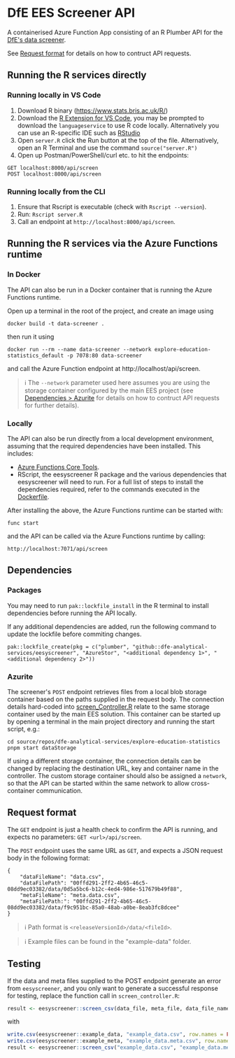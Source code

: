 # DfE EES Screener API

A containerised Azure Function App consisting of an R Plumber API for the [DfE's data screener](https://github.com/dfe-analytical-services/eesyscreener).

See [Request format](#request-format) for details on how to contruct API requests.

## Running the R services directly

### Running locally in VS Code

1. Download R binary (https://www.stats.bris.ac.uk/R/)
2. Download the [R Extension for VS Code](https://marketplace.visualstudio.com/items?itemName=REditorSupport.r), you may be prompted to download the `languageservice` to use R code locally. Alternatively you can use an R-specific IDE such as [RStudio](https://posit.co/download/rstudio-desktop/)
3. Open `server.R` click the Run button at the top of the file. Alternatively, open an R Terminal and use the command `source("server.R")`
4. Open up Postman/PowerShell/curl etc. to hit the endpoints:

```
GET localhost:8000/api/screen
POST localhost:8000/api/screen
```

### Running locally from the CLI

1. Ensure that Rscript is executable (check with `Rscript --version`).
2. Run: `Rscript server.R`
3. Call an endpoint at `http://localhost:8000/api/screen`.

## Running the R services via the Azure Functions runtime

### In Docker

The API can also be run in a Docker container that is running the Azure Functions runtime.

Open up a terminal in the root of the project, and create an image using

```
docker build -t data-screener .
```

then run it using

```
docker run --rm --name data-screener --network explore-education-statistics_default -p 7078:80 data-screener
```

and call the Azure Function endpoint at http://localhost/api/screen.

> ℹ️ The `--network` parameter used here assumes you are using the storage container configured by the main EES project (see [Dependencies > Azurite](#azurite) for details on how to contruct API requests for further details).

### Locally

The API can also be run directly from a local development environment, assuming that the required dependencies
have been installed. This includes:

- [Azure Functions Core Tools](https://learn.microsoft.com/en-us/azure/azure-functions/functions-run-local?tabs=linux%2Cisolated-process%2Cnode-v4%2Cpython-v2%2Chttp-trigger%2Ccontainer-apps&pivots=programming-language-csharp#install-the-azure-functions-core-tools).
- RScript, the eesyscreener R package and the various dependencies that eesyscreener will need to run.
  For a full list of steps to install the dependencies required, refer to the commands executed in the
  [Dockerfile](./Dockerfile).

After installing the above, the Azure Functions runtime can be started with:

```
func start
```

and the API can be called via the Azure Functions runtime by calling:

```
http://localhost:7071/api/screen
```

## Dependencies

### Packages

You may need to run `pak::lockfile_install` in the R terminal to install dependencies before running the API locally.

If any additional dependencies are added, run the following command to update the lockfile before commiting changes.

```
pak::lockfile_create(pkg = c("plumber", "github::dfe-analytical-services/eesyscreener", "AzureStor", "<additional dependency 1>", "<additional dependency 2>"))
```

### Azurite

The screener's `POST` endpoint retrieves files from a local blob storage container based on the paths supplied in the request body. The connection details hard-coded into [screen_Controller.R](./screen_Controller.R) relate to the same storage container used by the main EES solution. This container can be started up by opening a terminal in the main project directory and running the start script, e.g.:

```
cd source/repos/dfe-analytical-services/explore-education-statistics
pnpm start dataStorage
```

If using a different storage container, the connection details can be changed by replacing the destination URL, key and container name in the controller. The custom storage container should also be assigned a `network`, so that the API can be started within the same network to allow cross-container communication.

## Request format

The `GET` endpoint is just a health check to confirm the API is running, and expects no parameters: `GET <url>/api/screen`.

The `POST` endpoint uses the same URL as `GET`, and expects a JSON request body in the following format:

```
{
    "dataFileName": "data.csv",
    "dataFilePath": "00ffd291-2ff2-4b65-46c5-08dd9ec03382/data/0d5a5bc6-b12c-4ed4-986e-517679b49f88",
    "metaFileName": "meta.data.csv",
    "metaFilePath:": "00ffd291-2ff2-4b65-46c5-08dd9ec03382/data/f9c951bc-85a0-48ab-a0be-8eab3fc8dcee"
}
```

> ℹ️ Path format is `<releaseVersionId>/data/<fileId>`.

> ℹ️ Example files can be found in the "example-data" folder.

## Testing

If the data and meta files supplied to the POST endpoint generate an error from `eesyscreener`, and you only want to generate a successful response for testing, replace the function call in `screen_controller.R`:

```r
result <- eesyscreener::screen_csv(data_file, meta_file, data_file_name, meta_file_name)
```

with

```r
write.csv(eesyscreener::example_data, "example_data.csv", row.names = FALSE)
write.csv(eesyscreener::example_meta, "example_data.meta.csv", row.names = FALSE)
result <- eesyscreener::screen_csv("example_data.csv", "example_data.meta.csv")
```
